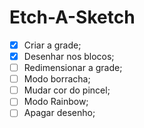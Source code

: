 # Etch-A-Sketch

- [X] Criar a grade;
- [X] Desenhar nos blocos;
- [ ] Redimensionar a grade;
- [ ] Modo borracha;
- [ ] Mudar cor do pincel;
- [ ] Modo Rainbow;
- [ ] Apagar desenho;
